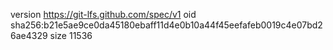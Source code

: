 version https://git-lfs.github.com/spec/v1
oid sha256:b21e5ae9ce0da45180ebaff11d4e0b10a44f45eefafeb0019c4e07bd26ae4329
size 11536

